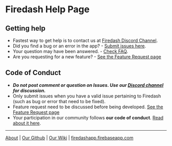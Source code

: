 # Firedash Help Page

## Getting help

- Fastest way to get help is to contact us at [Firedash Discord Channel][discord].
- Did you find a bug or an error in the app? - [Submit issues here][issues].
- Your question may have been answered. - [Check FAQ](https://github.com/nikahmadz/Firedash/wiki/faq).
- Are you requesting for a new feature? - [See the Feature Request page][newfeature]

## Code of Conduct
- **_Do not post comment or question on Issues. Use our [Discord channel][discord] for discussion._**
- Only submit issues when you have a valid issue pertaining to Firedash (such as bug or error that need to be fixed).
- Feature request need to be discussed before being developed. [See the Feature Request page][newfeature]
- Your participation in our community follows **our code of conduct**. [Read about it here](https://github.com/nikahmadz/Firedash/blob/master/CODE_OF_CONDUCT.md).

---

[About](https://nikahmadz.github.io/Firedash/) | [Our Github](https://github.com/nikahmadz/Firedash/) | [Our Wiki][wiki] | [firedashapp.firebaseapp.com](https://firedashapp.firebaseapp.com/)

[wiki]: https://github.com/nikahmadz/Firedash/wiki/
[discord]: https://discord.gg/Xk4DJHs
[issues]: https://github.com/nikahmadz/Firedash/issues
[newfeature]: https://github.com/nikahmadz/Firedash/wiki/Feature-Request
